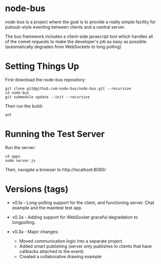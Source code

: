 node-bus
========

node-bus is a project where the goal is to provide a really simple facility
for pubsub-style eventing between clients and a central server.

The bus framework includes a client-side javascript tool which handles all of
the comet requests to make the developer's job as easy as possible.
(automatically degrades from WebSockets to long polling)

Setting Things Up
=================

First download the node-bus repository:

    git clone git@github.com:node-bus/node-bus.git --recursive
    cd node-bus
    git submodule update --init --recursive

Then run the build:

    ant

Running the Test Server
=======================

Run the server:

    cd apps
    node server.js

Then, navigate a browser to http://localhost:8080/

Versions (tags)
===============

* v0.1a - Long-polling support for the client, and functioning server.  Chat example and the maintest test app.

* v0.2a - Adding support for WebSocket graceful degradation to longpolling.

* v0.3a - Major changes:
  * Moved communication logic into a separate project.
  * Added smart publishing (server only publishes to clients that have callbacks attached to the event)
  * Created a collaborative drawing example

